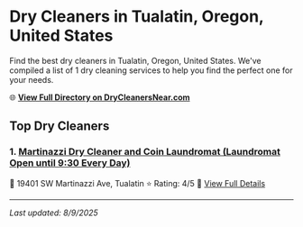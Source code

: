 # Dry Cleaners in Tualatin, Oregon, United States

Find the best dry cleaners in Tualatin, Oregon, United States. We've compiled a list of 1 dry cleaning services to help you find the perfect one for your needs.

🌐 **[View Full Directory on DryCleanersNear.com](https://drycleanersnear.com/city/US/Oregon/Tualatin)**

## Top Dry Cleaners

### 1. [Martinazzi Dry Cleaner and Coin Laundromat (Laundromat Open until 9:30 Every Day)](https://drycleanersnear.com/dryCleaner/68955a3082a21f618f14bede/martinazzi-dry-cleaner-and-coin-laundromat-laundromat-open-until-9-30-every-day)
📍 19401 SW Martinazzi Ave, Tualatin
⭐ Rating: 4/5
🔗 [View Full Details](https://drycleanersnear.com/dryCleaner/68955a3082a21f618f14bede/martinazzi-dry-cleaner-and-coin-laundromat-laundromat-open-until-9-30-every-day)


---

*Last updated: 8/9/2025*

